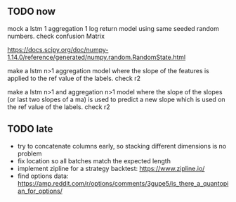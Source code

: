 ## TODO now
mock a lstm 1 aggregation 1 log return model using same seeded random numbers. check confusion Matrix

https://docs.scipy.org/doc/numpy-1.14.0/reference/generated/numpy.random.RandomState.html


make a lstm n>1 aggregation model where the slope of the features is applied to the ref value of the labels. check r2


make a lstm n>1 and aggregation n>1 model where the slope of the slopes (or last two slopes of a ma) is used to predict a new slope which is used on the ref value of the labels. check r2

## TODO late
* try to concatenate columns early, so stacking different dimensions is no problem
* fix location so all batches match the expected length
* implement zipline for a strategy backtest: https://www.zipline.io/
* find options data: https://amp.reddit.com/r/options/comments/3gupe5/is_there_a_quantopian_for_options/  